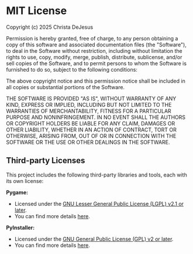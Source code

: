 # MIT License

Copyright (c) 2025 Christa DeJesus

Permission is hereby granted, free of charge, to any person obtaining a copy
of this software and associated documentation files (the "Software"), to deal
in the Software without restriction, including without limitation the rights
to use, copy, modify, merge, publish, distribute, sublicense, and/or sell
copies of the Software, and to permit persons to whom the Software is
furnished to do so, subject to the following conditions:

The above copyright notice and this permission notice shall be included in all
copies or substantial portions of the Software.

THE SOFTWARE IS PROVIDED "AS IS", WITHOUT WARRANTY OF ANY KIND, EXPRESS OR
IMPLIED, INCLUDING BUT NOT LIMITED TO THE WARRANTIES OF MERCHANTABILITY,
FITNESS FOR A PARTICULAR PURPOSE AND NONINFRINGEMENT. IN NO EVENT SHALL THE
AUTHORS OR COPYRIGHT HOLDERS BE LIABLE FOR ANY CLAIM, DAMAGES OR OTHER
LIABILITY, WHETHER IN AN ACTION OF CONTRACT, TORT OR OTHERWISE, ARISING FROM,
OUT OF OR IN CONNECTION WITH THE SOFTWARE OR THE USE OR OTHER DEALINGS IN THE
SOFTWARE.

## Third-party Licenses
This project includes the following third-party libraries and tools, each with its own license:

**Pygame:** 
- Licensed under the [GNU Lesser General Public License (LGPL) v2.1 or later](https://www.gnu.org/licenses/lgpl-3.0.html).
- You can find more details [here](https://github.com/pygame/pygame).
  
**PyInstaller:**
- Licensed under the [GNU General Public License (GPL) v2 or later](https://gnu.org/licenses/gpl-2.0.html).
- You can find more details [here](https://github.com/pyinstaller/pyinstaller).
 
